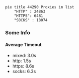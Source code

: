 
```mermaid
pie title 44290 Proxies in list
    "HTTP" : 24863
    "HTTPS": 6481
    "SOCKS" : 18074
```

### Some Info
#### Average Timeout

- mixed: 3.0s
- http: 1.5s
- https: 8.6s
- socks: 6.3s